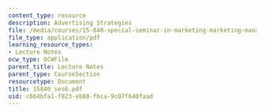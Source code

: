 ```yaml
---
content_type: resource
description: Advertising Strategies
file: /media/courses/15-840-special-seminar-in-marketing-marketing-management-spring-2004/c664bfa1f823eb88fbca9c07f640faad_15840_ses6.pdf
file_type: application/pdf
learning_resource_types:
- Lecture Notes
ocw_type: OCWFile
parent_title: Lecture Notes
parent_type: CourseSection
resourcetype: Document
title: 15840_ses6.pdf
uid: c664bfa1-f823-eb88-fbca-9c07f640faad
---
```

